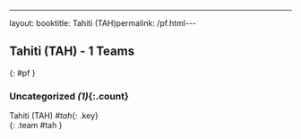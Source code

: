 ---
layout: booktitle: Tahiti (TAH)permalink: /pf.html---

## Tahiti (TAH) - 1 Teams
{: #pf }









### Uncategorized _(1)_{:.count}

Tahiti  (TAH)  _#tah_{: .key} <br>
{: .team #tah }


 
